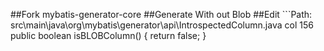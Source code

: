 ##Fork mybatis-generator-core
##Generate With out Blob
##Edit 
    ```Path:        src\main\java\org\mybatis\generator\api\IntrospectedColumn.java
       col 156      public boolean isBLOBColumn() {
                       return false;
                    }